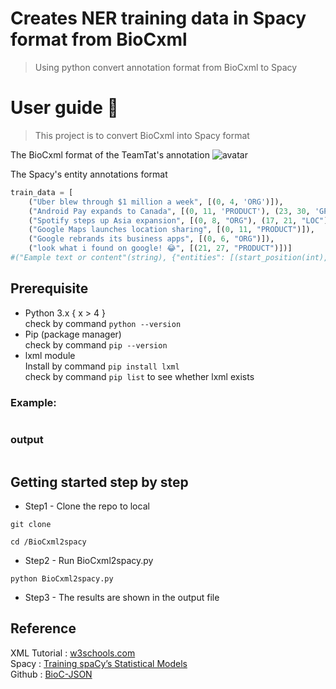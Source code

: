 # Creates NER training data in Spacy format from BioCxml
> Using python convert annotation format from BioCxml to Spacy 


# User guide :metal:
>This project is to convert BioCxml into Spacy format

The BioCxml format of the TeamTat's annotation
![avatar](BioCxml.JPG)

The Spacy's entity annotations format
```python
train_data = [
    ("Uber blew through $1 million a week", [(0, 4, 'ORG')]),
    ("Android Pay expands to Canada", [(0, 11, 'PRODUCT'), (23, 30, 'GPE')]),
    ("Spotify steps up Asia expansion", [(0, 8, "ORG"), (17, 21, "LOC")]),
    ("Google Maps launches location sharing", [(0, 11, "PRODUCT")]),
    ("Google rebrands its business apps", [(0, 6, "ORG")]),
    ("look what i found on google! 😂", [(21, 27, "PRODUCT")])]
#("Eample text or content"(string), {"entities": [(start_position(int), end_position(int), "label_name"(string))]})
```

## Prerequisite
- Python 3.x { x > 4 }  
check by command  `python --version`  
- Pip (package manager)  
check by command  `pip --version`  
- lxml module  
Install by command `pip install lxml`  
check by command   `pip list` to see whether lxml exists


### Example:
```python

```
### output
```

```

## Getting started step by step 

- Step1 - Clone the repo to local   
```
git clone 
```
```
cd /BioCxml2spacy
```

- Step2 - Run BioCxml2spacy.py

```
python BioCxml2spacy.py
```
- Step3 - The results are shown in the output file

## Reference
XML Tutorial : [w3schools.com](https://docs.python.org/2/library/xml.etree.elementtree.html)  
Spacy : [Training spaCy’s Statistical Models](https://spacy.io/usage/training)  
Github : [BioC-JSON](https://github.com/ncbi-nlp/BioC-JSON)

